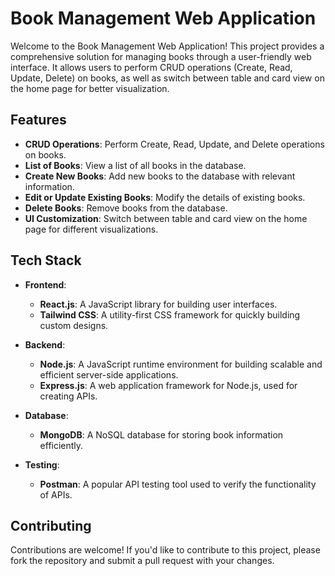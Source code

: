 # Book Management Web Application

Welcome to the Book Management Web Application! This project provides a comprehensive solution for managing books through a user-friendly web interface. It allows users to perform CRUD operations (Create, Read, Update, Delete) on books, as well as switch between table and card view on the home page for better visualization.

## Features

- **CRUD Operations**: Perform Create, Read, Update, and Delete operations on books.
- **List of Books**: View a list of all books in the database.
- **Create New Books**: Add new books to the database with relevant information.
- **Edit or Update Existing Books**: Modify the details of existing books.
- **Delete Books**: Remove books from the database.
- **UI Customization**: Switch between table and card view on the home page for different visualizations.

## Tech Stack

- **Frontend**:
  - **React.js**: A JavaScript library for building user interfaces.
  - **Tailwind CSS**: A utility-first CSS framework for quickly building custom designs.

- **Backend**:
  - **Node.js**: A JavaScript runtime environment for building scalable and efficient server-side applications.
  - **Express.js**: A web application framework for Node.js, used for creating APIs.

- **Database**:
  - **MongoDB**: A NoSQL database for storing book information efficiently.

- **Testing**:
  - **Postman**: A popular API testing tool used to verify the functionality of APIs.

## Contributing

Contributions are welcome! If you'd like to contribute to this project, please fork the repository and submit a pull request with your changes.